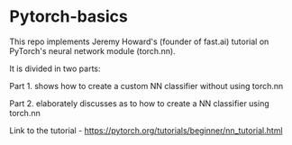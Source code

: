# Pytorch-basics

This repo implements Jeremy Howard's (founder of fast.ai) tutorial on PyTorch's neural network module (torch.nn).

It is divided in two parts:

Part 1. shows how to create a custom NN classifier without using torch.nn 

Part 2. elaborately discusses as to how to create a NN classifier using torch.nn

Link to the tutorial - https://pytorch.org/tutorials/beginner/nn_tutorial.html

 
